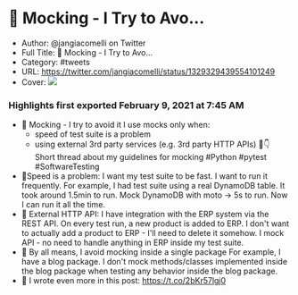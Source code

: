 # 🥷 Mocking - I Try to Avo...

- Author: @jangiacomelli on Twitter
- Full Title: 🥷 Mocking - I Try to Avo...
- Category: #tweets
- URL: https://twitter.com/jangiacomelli/status/1329329439554101249
- Cover: ![](https://pbs.twimg.com/profile_images/1226553723603890176/9545lhor.jpg)

### Highlights first exported February 9, 2021 at 7:45 AM

- 🥷 Mocking - I try to avoid it
  I use mocks only when:
  * speed of test suite is a problem
  * using external 3rd party services (e.g. 3rd party HTTP APIs)
  🧵👇 Short thread about my guidelines for mocking
  #Python #pytest #SoftwareTesting
- 🥷Speed is a problem:
  I want my test suite to be fast. I want to run it frequently.
  For example, I had test suite using a real DynamoDB table. It took around 1.5min to run.
  Mock DynamoDB with moto -> 5s to run.
  Now I can run it all the time.
- 🥷 External HTTP API:
  I have integration with the ERP system via the REST API. On every test run, a new product is added to ERP.
  I don't want to actually add a product to ERP - I'll need to delete it somehow.
  I mock API - no need to handle anything in ERP inside my test suite.
- 🥷 By all means, I avoid mocking inside a single package
  For example, I have a blog package.
  I don't mock methods/classes implemented inside the blog package when testing any behavior inside the blog package.
- 🥷 I wrote even more in this post:
  https://t.co/2bKr57lgj0
